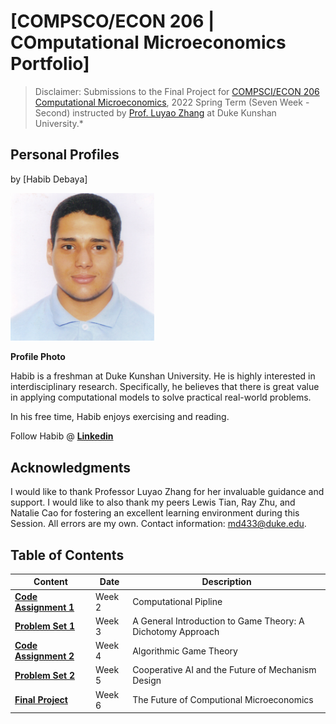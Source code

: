 # [COMPSCO/ECON 206 | COmputational Microeconomics Portfolio] 

> Disclaimer: Submissions to the Final Project for [COMPSCI/ECON 206 Computational Microeconomics](https://ce.pubpub.org/), 2022 Spring Term (Seven Week - Second) instructed by [Prof. Luyao Zhang](http://scholars.duke.edu/person/luyao.zhang) at Duke Kunshan University.*


## Personal Profiles

by [Habib Debaya]


<img src="./photo.jpg" alt="Profile Photo" width="230"/>


**Profile Photo**

Habib is a freshman at Duke Kunshan University. He is highly interested in interdisciplinary research. Specifically, he believes that there is great value in applying computational models to solve practical real-world problems.

In his free time, Habib enjoys exercising and reading.

Follow Habib @ **[Linkedin](https://www.linkedin.com/in/habibdebaya/)**


## Acknowledgments

I would like to thank Professor Luyao Zhang for her invaluable guidance and support. I would like to also thank my peers Lewis Tian, Ray Zhu, and Natalie Cao for fostering an excellent learning environment during this Session. All errors are my own. Contact information: [md433@duke.edu](qc39@duke.edu).

## Table of Contents

| Content| Date|Description|
| ----------- | ----------- |-----------|
| **[Code Assignment 1](https://github.com/CSEcon/Habib_Debaya_CSECON206_Spring2022/tree/main/CodeAssignment1)** |  Week 2 |Computational Pipline|
| **[Problem Set 1](https://github.com/CSEcon/Habib_Debaya_CSECON206_Spring2022/tree/main/ProblemSet1)** | Week 3 |A General Introduction to Game Theory: A Dichotomy Approach|
| **[Code Assignment 2](https://github.com/CSEcon/Habib_Debaya_CSECON206_Spring2022/tree/main/CodeAssignment2)** | Week 4 | Algorithmic Game Theory|
| **[Problem Set 2](https://github.com/CSEcon/Habib_Debaya_CSECON206_Spring2022/tree/main/ProblemSet2)** | Week 5 | Cooperative AI and the Future of Mechanism Design|
| **[Final Project](https://github.com/CSEcon/Habib_Debaya_CSECON206_Spring2022/tree/main/FinalProject)** | Week 6 | The Future of Computional Microeconomics|


